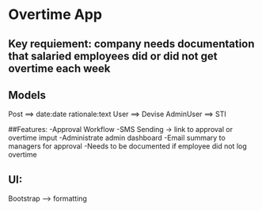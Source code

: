 # Overtime App

## Key requiement: company needs documentation that salaried employees did or did not get overtime each week

## Models
Post ==> date:date rationale:text
User ==> Devise
AdminUser ==> STI

##Features:
-Approval Workflow
-SMS Sending -> link to approval or overtime imput
-Administrate admin dashboard
-Email summary to managers for approval
-Needs to be documented if employee did not log overtime


## UI:
Bootstrap --> formatting 